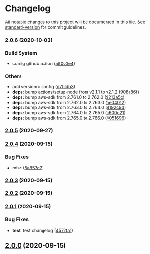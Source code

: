 # Changelog

All notable changes to this project will be documented in this file. See [standard-version](https://github.com/conventional-changelog/standard-version) for commit guidelines.

### [2.0.6](https://github.com/powerkernel/feathers-aws-sns/compare/v2.0.5...v2.0.6) (2020-10-03)


### Build System

* config github action ([a80c0e4](https://github.com/powerkernel/feathers-aws-sns/commit/a80c0e4e35d3c4bb1a07daaa0136c08dfa8688d3))


### Others

* add versionrc config ([d7fddb3](https://github.com/powerkernel/feathers-aws-sns/commit/d7fddb3b88108e844c408067fba4c668507ca0c1))
* **deps:** bump actions/setup-node from v2.1.1 to v2.1.2 ([908a86f](https://github.com/powerkernel/feathers-aws-sns/commit/908a86f6f3c0873ccbdc75933a612c51a55328bf))
* **deps:** bump aws-sdk from 2.761.0 to 2.762.0 ([9213a5c](https://github.com/powerkernel/feathers-aws-sns/commit/9213a5c5f65db6efb0fbe97f3c1b1a034506bc47))
* **deps:** bump aws-sdk from 2.762.0 to 2.763.0 ([ae04012](https://github.com/powerkernel/feathers-aws-sns/commit/ae040129edb3823b39b80dd0db13ec46307327e6))
* **deps:** bump aws-sdk from 2.763.0 to 2.764.0 ([8192c9d](https://github.com/powerkernel/feathers-aws-sns/commit/8192c9d2a0adf9e70740aa938a7d356ddd2af880))
* **deps:** bump aws-sdk from 2.764.0 to 2.765.0 ([a600c21](https://github.com/powerkernel/feathers-aws-sns/commit/a600c21b8805f306d727140b2b6a96107e371ca3))
* **deps:** bump aws-sdk from 2.765.0 to 2.766.0 ([4051696](https://github.com/powerkernel/feathers-aws-sns/commit/4051696f0ffd9190acd0ea50a3253477f83e9ab3))

### [2.0.5](https://github.com/powerkernel/feathers-aws-sns/compare/v2.0.4...v2.0.5) (2020-09-27)

### [2.0.4](https://github.com/powerkernel/feathers-aws-sns/compare/v2.0.3...v2.0.4) (2020-09-15)


### Bug Fixes

* misc ([5a857c2](https://github.com/powerkernel/feathers-aws-sns/commit/5a857c27fd792323cfe9dc30c0f2c67c1b5fb92b))

### [2.0.3](https://github.com/powerkernel/feathers-aws-sns/compare/v2.0.2...v2.0.3) (2020-09-15)

### [2.0.2](https://github.com/powerkernel/feathers-aws-sns/compare/v2.0.1...v2.0.2) (2020-09-15)

### [2.0.1](https://github.com/powerkernel/feathers-aws-sns/compare/v2.0.0...v2.0.1) (2020-09-15)


### Bug Fixes

* **test:** test changelog ([4572fa1](https://github.com/powerkernel/feathers-aws-sns/commit/4572fa143a24c6706f351e2dc18e14195437a76a))

## [2.0.0](https://github.com/powerkernel/feathers-aws-sns/compare/v1.4.5...v2.0.0) (2020-09-15)